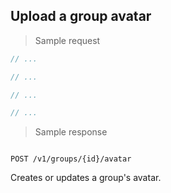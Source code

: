 ## Upload a group avatar

> Sample request

```java
// ...
```

```c
// ...
```

```csharp
// ...
```

```php
// ...
```

> Sample response

```json

```

`POST /v1/groups/{id}/avatar`

Creates or updates a group's avatar.
